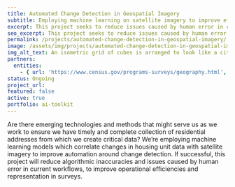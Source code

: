 ```yaml
---
title: Automated Change Detection in Geospatial Imagery
subtitle: Employing machine learning on satellite imagery to improve efficiency and accuracy in surveys.
excerpt: This project seeks to reduce issues caused by human error in current workflows, as well as to improve operational efficiencies and accuracy in surveys.
seo_excerpt: This project seeks to reduce issues caused by human error in current workflows, as well as to improve operational efficiencies and accuracy in surveys.
permalink: /projects/automated-change-detection-in-geospatial-imagery/
image: /assets/img/projects/automated-change-detection-in-geospatial-imagery/automated-change-detection-in-geospatial-imagery-og.png
img_alt_text: An isometric grid of cubes is arranged to look like a city block. One of the cubes is taller and a different color than the rest.
partners:
  entities:
    - { url: 'https://www.census.gov/programs-surveys/geography.html', name: 'U.S. Census Bureau - Geography Division' }
status: Ongoing
project_url:
featured: false
active: true
portfolio: ai-toolkit
---
```

<p>
  Are there emerging technologies and methods that might serve us as we work to ensure we have timely and complete collection of residential addresses from which we create critical data? We’re employing machine learning models which correlate changes in housing unit data with satellite imagery to improve automation around change detection. If successful, this project will reduce algorithmic inaccuracies and issues caused by human error in current workflows, to improve operational efficiencies and representation in surveys.
</p>

